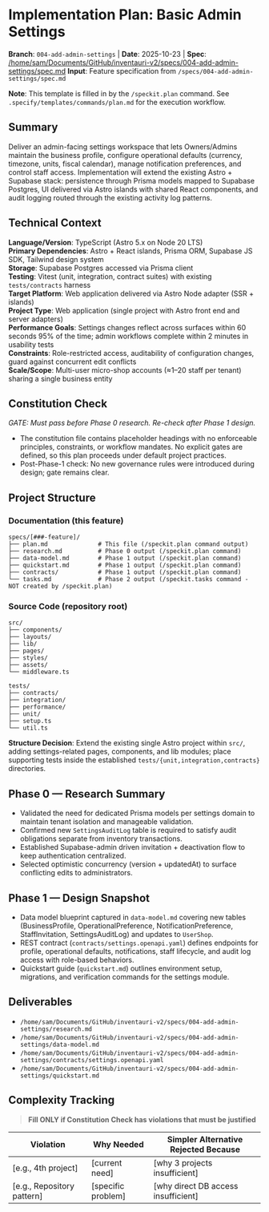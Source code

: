 # Implementation Plan: Basic Admin Settings

**Branch**: `004-add-admin-settings` | **Date**: 2025-10-23 | **Spec**: [/home/sam/Documents/GitHub/inventauri-v2/specs/004-add-admin-settings/spec.md](/home/sam/Documents/GitHub/inventauri-v2/specs/004-add-admin-settings/spec.md)
**Input**: Feature specification from `/specs/004-add-admin-settings/spec.md`

**Note**: This template is filled in by the `/speckit.plan` command. See `.specify/templates/commands/plan.md` for the execution workflow.

## Summary

Deliver an admin-facing settings workspace that lets Owners/Admins maintain the business profile, configure operational defaults (currency, timezone, units, fiscal calendar), manage notification preferences, and control staff access. Implementation will extend the existing Astro + Supabase stack: persistence through Prisma models mapped to Supabase Postgres, UI delivered via Astro islands with shared React components, and audit logging routed through the existing activity log patterns.

## Technical Context

<!--
  ACTION REQUIRED: Replace the content in this section with the technical details
  for the project. The structure here is presented in advisory capacity to guide
  the iteration process.
-->

**Language/Version**: TypeScript (Astro 5.x on Node 20 LTS)  
**Primary Dependencies**: Astro + React islands, Prisma ORM, Supabase JS SDK, Tailwind design system  
**Storage**: Supabase Postgres accessed via Prisma client  
**Testing**: Vitest (unit, integration, contract suites) with existing `tests/contracts` harness  
**Target Platform**: Web application delivered via Astro Node adapter (SSR + islands)  
**Project Type**: Web application (single project with Astro front end and server adapters)  
**Performance Goals**: Settings changes reflect across surfaces within 60 seconds 95% of the time; admin workflows complete within 2 minutes in usability tests  
**Constraints**: Role-restricted access, auditability of configuration changes, guard against concurrent edit conflicts  
**Scale/Scope**: Multi-user micro-shop accounts (≈1–20 staff per tenant) sharing a single business entity

## Constitution Check

*GATE: Must pass before Phase 0 research. Re-check after Phase 1 design.*

- The constitution file contains placeholder headings with no enforceable principles, constraints, or workflow mandates. No explicit gates are defined, so this plan proceeds under default project practices.
- Post-Phase-1 check: No new governance rules were introduced during design; gate remains clear.

## Project Structure

### Documentation (this feature)

```text
specs/[###-feature]/
├── plan.md              # This file (/speckit.plan command output)
├── research.md          # Phase 0 output (/speckit.plan command)
├── data-model.md        # Phase 1 output (/speckit.plan command)
├── quickstart.md        # Phase 1 output (/speckit.plan command)
├── contracts/           # Phase 1 output (/speckit.plan command)
└── tasks.md             # Phase 2 output (/speckit.tasks command - NOT created by /speckit.plan)
```

### Source Code (repository root)
<!--
  ACTION REQUIRED: Replace the placeholder tree below with the concrete layout
  for this feature. Delete unused options and expand the chosen structure with
  real paths (e.g., apps/admin, packages/something). The delivered plan must
  not include Option labels.
-->

```text
src/
├── components/
├── layouts/
├── lib/
├── pages/
├── styles/
├── assets/
└── middleware.ts

tests/
├── contracts/
├── integration/
├── performance/
├── unit/
├── setup.ts
└── util.ts
```

**Structure Decision**: Extend the existing single Astro project within `src/`, adding settings-related pages, components, and lib modules; place supporting tests inside the established `tests/{unit,integration,contracts}` directories.

## Phase 0 — Research Summary

- Validated the need for dedicated Prisma models per settings domain to maintain tenant isolation and manageable validation.
- Confirmed new `SettingsAuditLog` table is required to satisfy audit obligations separate from inventory transactions.
- Established Supabase-admin driven invitation + deactivation flow to keep authentication centralized.
- Selected optimistic concurrency (version + updatedAt) to surface conflicting edits to administrators.

## Phase 1 — Design Snapshot

- Data model blueprint captured in `data-model.md` covering new tables (BusinessProfile, OperationalPreference, NotificationPreference, StaffInvitation, SettingsAuditLog) and updates to `UserShop`.
- REST contract (`contracts/settings.openapi.yaml`) defines endpoints for profile, operational defaults, notifications, staff lifecycle, and audit log access with role-based behaviors.
- Quickstart guide (`quickstart.md`) outlines environment setup, migrations, and verification commands for the settings module.

## Deliverables

- `/home/sam/Documents/GitHub/inventauri-v2/specs/004-add-admin-settings/research.md`
- `/home/sam/Documents/GitHub/inventauri-v2/specs/004-add-admin-settings/data-model.md`
- `/home/sam/Documents/GitHub/inventauri-v2/specs/004-add-admin-settings/contracts/settings.openapi.yaml`
- `/home/sam/Documents/GitHub/inventauri-v2/specs/004-add-admin-settings/quickstart.md`

## Complexity Tracking

> **Fill ONLY if Constitution Check has violations that must be justified**

| Violation | Why Needed | Simpler Alternative Rejected Because |
|-----------|------------|-------------------------------------|
| [e.g., 4th project] | [current need] | [why 3 projects insufficient] |
| [e.g., Repository pattern] | [specific problem] | [why direct DB access insufficient] |
